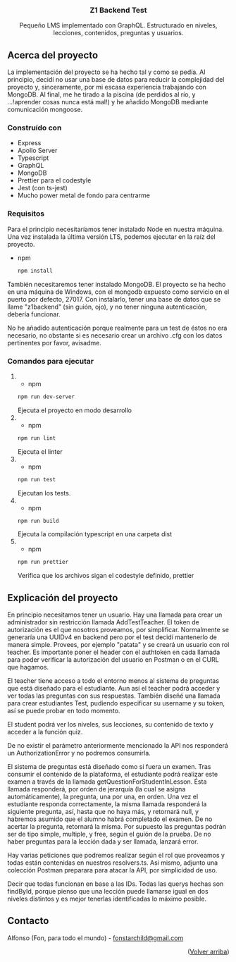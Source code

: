 
<a name="readme-top"></a>

<br />
<div align="center">
<h3 align="center">Z1 Backend Test</h3>
  <p align="center">
    Pequeño LMS implementado con GraphQL. Estructurado en niveles, lecciones, contenidos, preguntas y usuarios.
  </p>
</div>


## Acerca del proyecto

La implementación del proyecto se ha hecho tal y como se pedía. Al principio, decidí no usar una base de datos para reducir la complejidad del proyecto y, sinceramente, por mi escasa experiencia trabajando con MongoDB. Al final, me he tirado a la piscina (de perdidos al río, y ...!aprender cosas nunca está mal!) y he añadido MongoDB mediante comunicación mongoose. 


### Construído con

* Express
* Apollo Server
* Typescript
* GraphQL
* MongoDB
* Prettier para el codestyle
* Jest (con ts-jest)
* Mucho power metal de fondo para centrarme


### Requisitos

Para el principio necesitaríamos tener instalado Node en nuestra máquina. Una vez instalada la última versión LTS, podemos ejecutar en la raíz del proyecto.

* npm
  ```sh
  npm install 
  ```

También necesitaremos tener instalado MongoDB. El proyecto se ha hecho en una máquina de Windows, con el mongodb expuesto como servicio en el puerto por defecto, 27017. Con instalarlo, tener una base de datos que se llame "z1backend" (sin guión, ojo), y no tener ninguna autenticación, debería funcionar.

No he añadido autenticación porque realmente para un test de éstos no era necesario, no obstante si es necesario crear un archivo .cfg con los datos pertinentes por favor, avisadme.

### Comandos para ejecutar

1. 
    * npm
    ```sh
    npm run dev-server 
    ```
    Ejecuta el proyecto en modo desarrollo
2. 
    * npm
    ```sh
    npm run lint 
    ```
    Ejecuta el linter
3. 
    * npm
    ```sh
    npm run test 
    ```
    Ejecutan los tests. 
4. 
    * npm
    ```sh
    npm run build 
    ```
    Ejecuta la compilación typescript en una carpeta dist
5. 
    * npm
    ```sh
    npm run prettier 
    ```
    Verifica que los archivos sigan el codestyle definido, prettier

## Explicación del proyecto

En principio necesitamos tener un usuario. Hay una llamada para crear un administrador sin restricción llamada AddTestTeacher. El token de autorización es el que nosotros proveamos, por simplificar. Normalmente se generaría una UUIDv4 en backend pero por el test decidí mantenerlo de manera simple. Provees, por ejemplo "patata" y se creará un usuario con rol teacher. Es importante poner el header con el authtoken en cada llamada para poder verificar la autorización del usuario en Postman o en el CURL que hagamos.

El teacher tiene acceso a todo el entorno menos al sistema de preguntas que está diseñado para el estudiante. Aun así el teacher podrá acceder y ver todas las preguntas con sus respuestas. También diseñé una llamada para crear estudiantes Test, pudiendo especificar su username y su token, así se puede probar en todo momento.

El student podrá ver los niveles, sus lecciones, su contenido de texto y acceder a la función quiz.

De no existir el parámetro anteriormente mencionado la API nos responderá un AuthorizationError y no podremos consumirla.

El sistema de preguntas está diseñado como si fuera un examen. Tras consumir el contenido de la plataforma, el estudiante podrá realizar este examen a través de la llamada getQuestionForStudentInLesson. Ésta llamada responderá, por orden de jerarquía (la cual se asigna automáticamente), la pregunta, una por una, en orden. Una vez el estudiante responda correctamente, la misma llamada responderá la siguiente pregunta, así, hasta que no haya más, y retornará null, y habremos asumido que el alumno habrá completado el examen. De no acertar la pregunta, retornará la misma. Por supuesto las preguntas podrán ser de tipo simple, multiple, y free, según el guión de la prueba. De no haber preguntas para la lección dada y ser llamada, lanzará error.

Hay varias peticiones que podremos realizar según el rol que proveamos y todas están contenidas en nuestros resolvers.ts. Asi mismo, adjunto una colección Postman preparara para atacar la API, por simplicidad de uso.

Decir que todas funcionan en base a las IDs. Todas las querys hechas son findById, porque pienso que una lección puede llamarse igual en dos niveles distintos y es mejor tenerlas identificadas lo máximo posible.



## Contacto

Alfonso (Fon, para todo el mundo) - fonstarchild@gmail.com

<p align="right">(<a href="#readme-top">Volver arriba</a>)</p>


